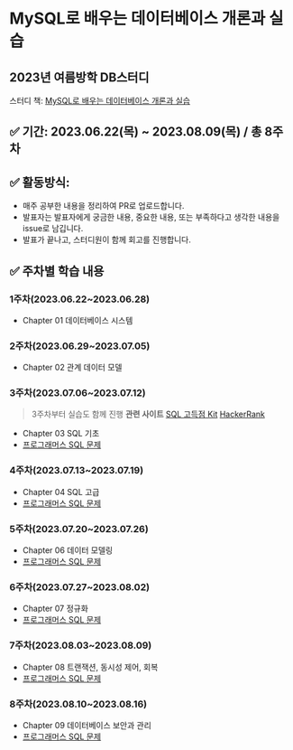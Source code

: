 # MySQL로 배우는 데이터베이스 개론과 실습

## 2023년 여름방학 DB스터디

스터디 책: [MySQL로 배우는 데이터베이스 개론과 실습](https://product.kyobobook.co.kr/detail/S000001743733)

## ✅ 기간: 2023.06.22(목) ~ 2023.08.09(목) / 총 8주차

## ✅ 활동방식: 

- 매주 공부한 내용을 정리하여 PR로 업로드합니다.
- 발표자는 발표자에게 궁금한 내용, 중요한 내용, 또는 부족하다고 생각한 내용을 issue로 남깁니다.
- 발표가 끝나고, 스터디원이 함께 회고를 진행합니다.

## ✅ 주차별 학습 내용

### 1주차(2023.06.22~2023.06.28)
- Chapter 01 데이터베이스 시스템

### 2주차(2023.06.29~2023.07.05)
- Chapter 02 관계 데이터 모델

### 3주차(2023.07.06~2023.07.12)
> 3주차부터 실습도 함께 진행
**관련 사이트**
[SQL 고득점 Kit](https://school.programmers.co.kr/learn/challenges?tab=sql_practice_kit)
[HackerRank](https://www.hackerrank.com/domains/sql?badge_type=sql)

-  Chapter 03 SQL 기초
- [프로그래머스 SQL 문제](https://school.programmers.co.kr/learn/challenges?tab=sql_practice_kit)

### 4주차(2023.07.13~2023.07.19)
- Chapter 04 SQL 고급
- [프로그래머스 SQL 문제](https://school.programmers.co.kr/learn/challenges?tab=sql_practice_kit)

### 5주차(2023.07.20~2023.07.26)
- Chapter 06 데이터 모델링
- [프로그래머스 SQL 문제](https://school.programmers.co.kr/learn/challenges?tab=sql_practice_kit)

### 6주차(2023.07.27~2023.08.02)
- Chapter 07 정규화
- [프로그래머스 SQL 문제](https://school.programmers.co.kr/learn/challenges?tab=sql_practice_kit)

### 7주차(2023.08.03~2023.08.09)
- Chapter 08 트랜잭션, 동시성 제어, 회복
- [프로그래머스 SQL 문제](https://school.programmers.co.kr/learn/challenges?tab=sql_practice_kit)

### 8주차(2023.08.10~2023.08.16)
- Chapter 09 데이터베이스 보안과 관리
- [프로그래머스 SQL 문제](https://school.programmers.co.kr/learn/challenges?tab=sql_practice_kit)

<!-- ### 9주차(2023.08.17~2023.08.23) -->